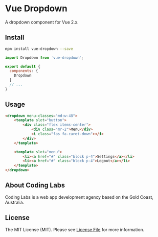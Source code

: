 # Vue Dropdown

A dropdown component for Vue 2.x.

## Install

``` bash
npm install vue-dropdown --save
```

``` javascript
import Dropdown from 'vue-dropdown';

export default {
  components: {
    Dropdown
  }
  // ...
}
```
## Usage

``` html
<dropdown menu-classes="md:w-48">
    <template slot="button">
        <div class="flex items-center">
            <div class="mr-2">Menu</div>
            <i class="fas fa-caret-down"></i>
        </div>
    </template>

    <template slot="menu">
        <li><a href="#" class="block p-4">Settings</a></li>
        <li><a href="#" class="block p-4">Logout</a></li>
    </template>
</dropdown>
```

## About Coding Labs
Coding Labs is a web app development agency based on the Gold Coast, Australia. 

## License
The MIT License (MIT). Please see [License File](LICENSE) for more information.